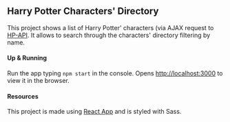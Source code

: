 ## Harry Potter Characters' Directory

This project shows a list of Harry Potter' characters (via AJAX request to [HP-API](https://hp-api.herokuapp.com/). 
It allows to search through the characters' directory filtering by name.

#### Up & Running

Run the app typing `npm start` in the console.
Opens [http://localhost:3000](http://localhost:3000) to view it in the browser.

#### Resources

This project is made using [React App](https://github.com/facebook/create-react-app) and is styled with Sass.

